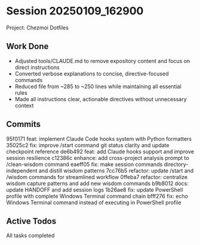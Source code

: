 # Session 20250109_162900
Project: Chezmoi Dotfiles

## Work Done
- Adjusted tools/CLAUDE.md to remove expository content and focus on direct instructions
- Converted verbose explanations to concise, directive-focused commands
- Reduced file from ~285 to ~250 lines while maintaining all essential rules
- Made all instructions clear, actionable directives without unnecessary context

## Commits
95f0171 feat: implement Claude Code hooks system with Python formatters
35025c2 fix: improve /start command git status clarity and update checkpoint reference
de6b492 feat: add Claude hooks support and improve session resilience
c12386c enhance: add cross-project analysis prompt to /clean-wisdom command
eaeff05 fix: make session commands directory-independent and distill wisdom patterns
7cc76b5 refactor: update /start and /wisdom commands for streamlined workflow
0ffeba7 refactor: centralize wisdom capture patterns and add new wisdom commands
b9b8012 docs: update HANDOFF and add session logs
1b26ae8 fix: update PowerShell profile with complete Windows Terminal command chain
bfff276 fix: echo Windows Terminal command instead of executing in PowerShell profile

## Active Todos
All tasks completed